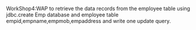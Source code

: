 WorkShop4:WAP to retrieve the data records from the employee table using jdbc.create Emp database and employee table empid,empname,empmob,empaddress and write one update query.
